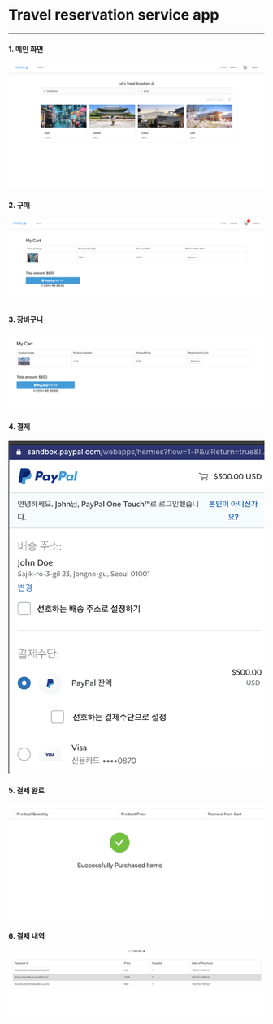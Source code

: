 
# Travel reservation service app

---

#### 1. 메인 화면
![](./image/1.png)

#### 2. 구매
![](./image/2.png)

#### 3. 장바구니
![](./image/3.png)

#### 4. 결제
![](./image/4.png)

#### 5. 결제 완료
![](./image/5.png)

#### 6. 결제 내역
![](./image/6.png)


